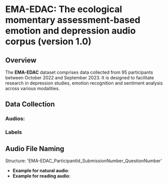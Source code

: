 # EMA-EDAC: The ecological momentary assessment-based emotion and depression audio corpus (version 1.0)

## Overview

The **EMA-EDAC** dataset comprises data collected from 95 participants between October 2022 and September 2023. It is designed to facilitate research in depression studies, emotion recognition and sentiment analysis across various modalities.


## Data Collection


### Audios:


### Labels






## Audio File Naming

Structure: 'EMA-EDAC_ParticipantId_SubmissionNumber_QuestionNumber'

- **Example for natural audio**:
- **Example for reading audio**:
